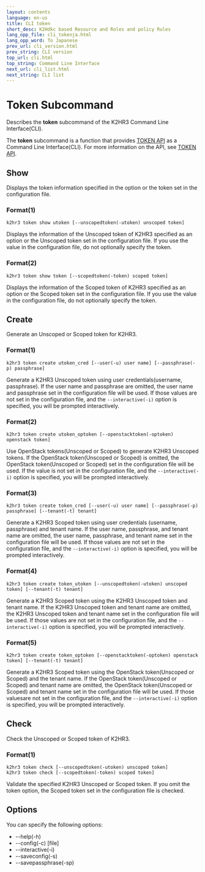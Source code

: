 ```yaml
---
layout: contents
language: en-us
title: CLI token
short_desc: K2Hdkc based Resource and Roles and policy Rules
lang_opp_file: cli_tokenja.html
lang_opp_word: To Japanese
prev_url: cli_version.html
prev_string: CLI version
top_url: cli.html
top_string: Command Line Interface
next_url: cli_list.html
next_string: CLI list
---
```


# Token Subcommand
Describes the **token** subcommand of the K2HR3 Command Line Interface(CLI).

The **token** subcommand is a function that provides [TOKEN API](api_token.html) as a Command Line Interface(CLI).
For more information on the API, see [TOKEN API](api_token.html).

## Show
Displays the token information specified in the option or the token set in the configuration file.

### Format(1)
```
k2hr3 token show utoken [--unscopedtoken(-utoken) unscoped token]
```
Displays the information of the Unscoped token of K2HR3 specified as an option or the Unscoped token set in the configuration file.
If you use the value in the configuration file, do not optionally specify the token.

### Format(2)
```
k2hr3 token show token [--scopedtoken(-token) scoped token]
```
Displays the information of the Scoped token of K2HR3 specified as an option or the Scoped token set in the configuration file.
If you use the value in the configuration file, do not optionally specify the token.

## Create
Generate an Unscoped or Scoped token for K2HR3.

### Format(1)
```
k2hr3 token create utoken_cred [--user(-u) user name] [--passphrase(-p) passphrase]
```
Generate a K2HR3 Unscoped token using user credentials(username, passphrase).
If the user name and passphrase are omitted, the user name and passphrase set in the configuration file will be used.
If those values ​​are not set in the configuration file, and the `--interactive(-i)` option is specified, you will be prompted interactively.

### Format(2)
```
k2hr3 token create utoken_optoken [--openstacktoken(-optoken) openstack token]
```
Use OpenStack tokens(Unscoped or Scoped) to generate K2HR3 Unscoped tokens.
If the OpenStack token(Unscoped or Scoped) is omitted, the OpenStack token(Unscoped or Scoped) set in the configuration file will be used.
If the value is not set in the configuration file, and the `--interactive(-i)` option is specified, you will be prompted interactively.

### Format(3)
```
k2hr3 token create token_cred [--user(-u) user name] [--passphrase(-p) passphrase] [--tenant(-t) tenant]
```
Generate a K2HR3 Scoped token using user credentials (username, passphrase) and tenant name.
If the user name, passphrase, and tenant name are omitted, the user name, passphrase, and tenant name set in the configuration file will be used.
If those values ​​are not set in the configuration file, and the `--interactive(-i)` option is specified, you will be prompted interactively.

### Format(4)
```
k2hr3 token create token_utoken [--unscopedtoken(-utoken) unscoped token] [--tenant(-t) tenant]
```
Generate a K2HR3 Scoped token using the K2HR3 Unscoped token and tenant name.
If the K2HR3 Unscoped token and tenant name are omitted, the K2HR3 Unscoped token and tenant name set in the configuration file will be used.
If those values ​​are not set in the configuration file, and the `--interactive(-i)` option is specified, you will be prompted interactively.

### Format(5)
```
k2hr3 token create token_optoken [--openstacktoken(-optoken) openstack token] [--tenant(-t) tenant]
```
Generate a K2HR3 Scoped token using the OpenStack token(Unscoped or Scoped) and the tenant name.
If the OpenStack token(Unscoped or Scoped) and tenant name are omitted, the OpenStack token(Unscoped or Scoped) and tenant name set in the configuration file will be used.
If those values ​​are not set in the configuration file, and the `--interactive(-i)` option is specified, you will be prompted interactively.

## Check
Check the Unscoped or Scoped token of K2HR3.

### Format(1)
```
k2hr3 token check [--unscopedtoken(-utoken) unscoped token]
k2hr3 token check [--scopedtoken(-token) scoped token]
```
Validate the specified K2HR3 Unscoped or Scoped token.
If you omit the token option, the Scoped token set in the configuration file is checked.

## Options
You can specify the following options:
- -\-help(-h)
- -\-config(-c) [file]
- -\-interactive(-i)
- -\-saveconfig(-s)
- -\-savepassphrase(-sp)
